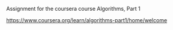 Assignment for the coursera course Algorithms, Part 1

https://www.coursera.org/learn/algorithms-part1/home/welcome
